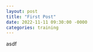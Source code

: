 ```yaml
---
layout: post
title: "First Post" 
date: 2022-11-11 09:30:00 -0000
categories: training
---
```


asdf

